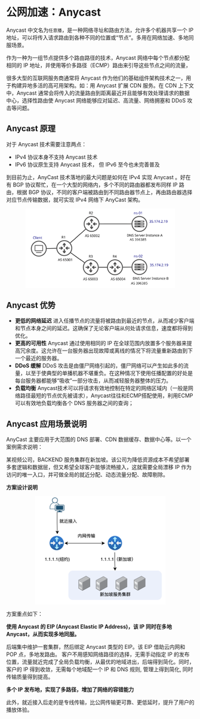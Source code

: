 # 公网加速：Anycast

Anycast 中文名为`任意播`，是一种网络寻址和路由方法，允许多个机器共享一个 IP 地址，可以将传入请求路由到各种不同的位置或“节点”。多用在网络加速、多地同服场景。

作为一种为一组节点提供多个路由路径的技术，Anycast 网络中每个节点都分配相同的 IP 地址，并使用等价多路径（ECMP）路由来引导这些节点之间的流量，

很多大型的互联网服务商通常将 Anycast 作为他们的基础组件架构技术之一，用于构建异地多活的高可用架构。如：用 Anycast 扩展 CDN 服务。在 CDN 上下文中，Anycast 通常会将传入的流量路由到距离最近并且能够有效处理请求的数据中心，选择性路由使 Anycast 网络能够应对延迟、高流量、网络拥塞和 DDoS 攻击等问题。

## Anycast 原理

对于 Anycast 技术需要注意两点：

- IPv4 协议本身不支持 Anycast 技术
- IPv6 协议原生支持 Anycast 技术， 但 IPv6 至今也未完善普及

到目前为止，AnyCast 技术落地的最大问题是如何在 IPv4 实现 Anycast 。好在有 BGP 协议帮忙，在一个大型的网络内，多个不同的路由器都发布同样 IP 路由，根据 BGP 协议，不同的客户端被路由到不同路由器节点上，再由路由器选择对应节点传输数据，就可实现 IPv4 网络下 AnyCast 架构。

<div  align="center">
	<img src="../assets/same-anycast-IP.png" width = "400"  align=center />
</div>

## Anycast 优势

- **更低的网络延迟** 进入任播节点的流量将被路由到最近的节点，从而减少客户端和节点本身之间的延迟。这确保了无论客户端从何处请求信息，速度都将得到优化。
- **更高的可用性** Anycast 通过使用相同的 IP 在全球范围内放置多个服务器来提高冗余度。这允许在一台服务器出现故障或离线的情况下将流量重新路由到下一个最近的服务器。
- **DDoS 缓解** DDoS 攻击是由僵尸网络引起的，僵尸网络可以产生如此多的流量，以至于使典型的单播机器不堪重负。在这种情况下使用任播配置的好处是每台服务器都能够“吸收”一部分攻击，从而减轻服务器整体的压力。
- **负载均衡** Anycast技术可以将请求有效地控制在特定的网络区域内（一般是网络路径最短的节点优先被请求），Anycast往往和ECMP搭配使用，利用ECMP可以有效地负载均衡各个 DNS 服务器之间的查询；


## Anycast 应用场景说明

AnyCast 主要应用于大范围的 DNS 部署、CDN 数据缓存、数据中心等。以一个案例需求说明：

某视频公司，BACKEND 服务集群在新加坡。该公司为降低资源成本不希望部署多套逻辑和数据层，但又希望全球客户能够流畅接入，这就需要全局漂移 IP 作为访问的唯一入口，并可做全局的就近分配、动态流量分配、故障剔除。

**方案设计说明**

<div  align="center">
	<img src="../assets/anycast-app.png" width = "350"  align=center />
</div>

方案重点如下：

**使用 Anycast 的 EIP (Anycast Elastic IP Address)，该 IP 同时在多地 Anycast，从而实现多地同服。**

后端集中维护一套集群，然后绑定 Anycast 类型的 EIP。该 EIP 借助云内网和 POP 点，多地发路由。
客户不用感知网络路径的选择，无需手动指定 IP 的发布位置，流量就近完成了全局负载均衡，从最优的地域进出，后端得到简化。同时，客户的 IP 得到收敛，无需每个地域配一个 IP 和 DNS 规则, 管理上得到简化, 同时传输质量得到提高。

**多个 IP 发布地，实现了多路径，增加了网络的容错能力**

此外，就近接入后走的是专线传输，比公网传输更可靠、更低延时，提升了用户的播放体验。
